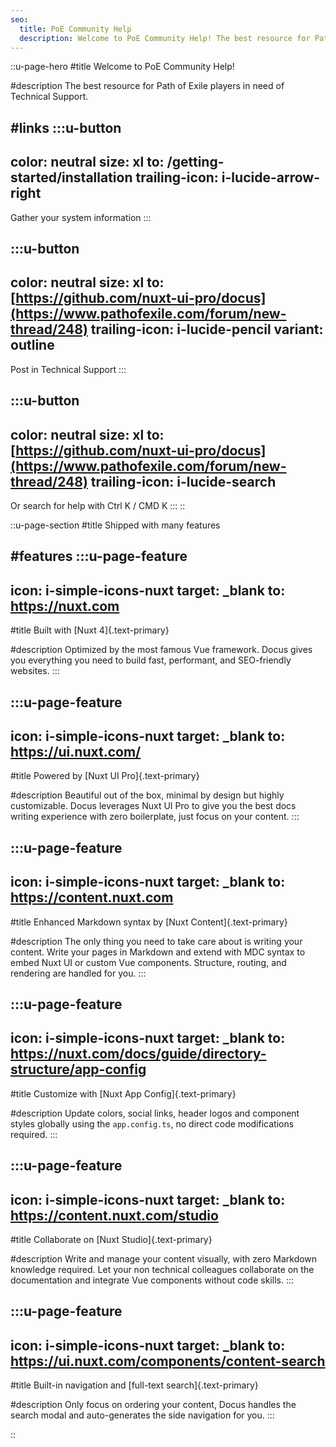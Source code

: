 ```yaml
---
seo:
  title: PoE Community Help
  description: Welcome to PoE Community Help! The best resource for Path of Exile players in need of Technical Support.
---
```


::u-page-hero
#title
Welcome to PoE Community Help!

#description
The best resource for Path of Exile players in need of Technical Support.

#links
  :::u-button
  ---
  color: neutral
  size: xl
  to: /getting-started/installation
  trailing-icon: i-lucide-arrow-right
  ---
  Gather your system information
  :::

  :::u-button
  ---
  color: neutral
  size: xl
  to: [https://github.com/nuxt-ui-pro/docus](https://www.pathofexile.com/forum/new-thread/248)
  trailing-icon: i-lucide-pencil
  variant: outline
  ---
  Post in Technical Support
  :::

  :::u-button
  ---
  color: neutral
  size: xl
  to: [https://github.com/nuxt-ui-pro/docus](https://www.pathofexile.com/forum/new-thread/248)
  trailing-icon: i-lucide-search
  ---
  Or search for help with Ctrl K / CMD K
  :::
::

::u-page-section
#title
Shipped with many features

#features
  :::u-page-feature
  ---
  icon: i-simple-icons-nuxt
  target: _blank
  to: https://nuxt.com
  ---
  #title
  Built with [Nuxt 4]{.text-primary}
  
  #description
  Optimized by the most famous Vue framework. Docus gives you everything you need to build fast, performant, and SEO-friendly websites.
  :::

  :::u-page-feature
  ---
  icon: i-simple-icons-nuxt
  target: _blank
  to: https://ui.nuxt.com/
  ---
  #title
  Powered by [Nuxt UI Pro]{.text-primary}
  
  #description
  Beautiful out of the box, minimal by design but highly customizable. Docus leverages Nuxt UI Pro to give you the best docs writing experience with zero boilerplate, just focus on your content.
  :::

  :::u-page-feature
  ---
  icon: i-simple-icons-nuxt
  target: _blank
  to: https://content.nuxt.com
  ---
  #title
  Enhanced Markdown syntax by [Nuxt Content]{.text-primary}
  
  #description
  The only thing you need to take care about is writing your content. Write your pages in Markdown and extend with MDC syntax to embed Nuxt UI or custom Vue components. Structure, routing, and rendering are handled for you.
  :::

  :::u-page-feature
  ---
  icon: i-simple-icons-nuxt
  target: _blank
  to: https://nuxt.com/docs/guide/directory-structure/app-config
  ---
  #title
  Customize with [Nuxt App Config]{.text-primary}
  
  #description
  Update colors, social links, header logos and component styles globally using the `app.config.ts`, no direct code modifications required.
  :::

  :::u-page-feature
  ---
  icon: i-simple-icons-nuxt
  target: _blank
  to: https://content.nuxt.com/studio
  ---
  #title
  Collaborate on [Nuxt Studio]{.text-primary}
  
  #description
  Write and manage your content visually, with zero Markdown knowledge required. Let your non technical colleagues collaborate on the documentation and integrate Vue components without code skills.
  :::

  :::u-page-feature
  ---
  icon: i-simple-icons-nuxt
  target: _blank
  to: https://ui.nuxt.com/components/content-search
  ---
  #title
  Built-in navigation and [full-text search]{.text-primary}
  
  #description
  Only focus on ordering your content, Docus handles the search modal and auto-generates the side navigation for you.
  :::

<template>
  <UUser
    to="https://github.com/nuxt/ui-pro"
    target="_blank"
    name="Nuxt UI Pro"
    description="Premium components for Vue"
    :avatar="{
      src: 'https://github.com/nuxt-ui-pro.png'
    }"
  />
</template>
    
::
